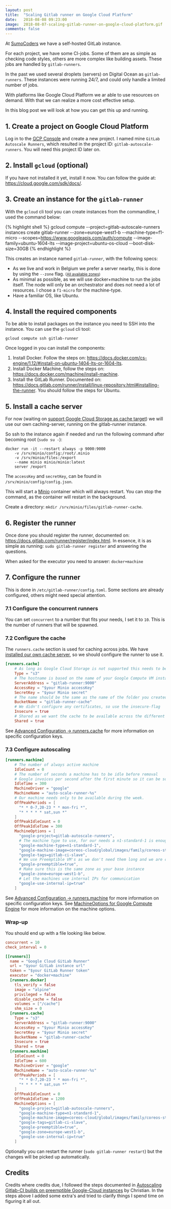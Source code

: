 ```yaml
---
layout: post
title:  "Scaling Gitlab runner on Google Cloud Platform"
date:   2018-08-08 09:23:00
image:  2018-08-07-scaling-gitlab-runner-on-google-cloud-platform.gif
comments: false
---
```

At [SumoCoders](https://sumocoders.be/) we have a self-hosted GitLab instance.

For each project, we have some CI-jobs. Some of them are as simple as checking 
code styles, others are more complex like building assets. These jobs are 
handled by `gitlab-runners`.

In the past we used several droplets (servers) on Digital Ocean as `gitlab-runners`. 
These instances were running 24/7, and could only handle a limited number of 
jobs.

With platforms like Google Cloud Platform we ar able to use resources on demand.
With that we can realize a more cost effective setup.

In this blog post we will look at how you can get this up and running. 

## 1. Create a project on Google Cloud Platform

Log in to the <a href="https://console.cloud.google.com/projectcreate"><abbr title="Google Cloud Platform">GCP</abbr> Console</a> and 
create a new project. I named mine `GitLab Autoscale Runners`, which resulted 
in the project ID: `gitlab-autoscale-runners`. You will need this project ID 
later on.

## 2. Install `gcloud` (optional)

If you have not installed it yet, install it now. You can follow the guide 
at: <https://cloud.google.com/sdk/docs/>.

## 3. Create an instance for the `gitlab-runner`

With the `gcloud` cli tool you can create instances from the commandline, I 
used the command below:

{% highlight shell %}
gcloud compute --project=gitlab-autoscale-runners instances create gitlab-runner
    --zone=europe-west1-b
    --machine-type=f1-micro
    --scopes=https://www.googleapis.com/auth/compute
    --image-family=ubuntu-1604-lts
    --image-project=ubuntu-os-cloud
    --boot-disk-size=30GB
{% endhighlight %}

This creates an instance named `gitlab-runner`, with the following specs:

* As we live and work in Belgium we prefer a server nearby, this is done by using
  the `--zone` flag. <small>([All available zones](https://cloud.google.com/compute/docs/regions-zones/))</small>
* As minimal as possible, as we will use docker+machine to run the jobs itself. 
  The node will only be an orchestrator and does not need  a lot of resources. 
  I chose a `f1-micro` for the machine-type.
* Have a familiar OS, like Ubuntu.

## 4. Install the required components

To be able to install packages on the instance you need to SSH into the instance.
You can use the `gcloud` cli tool:

```shell
gcloud compute ssh gitlab-runner
```

Once logged in you can install the components:

1. Install Docker. Follow the steps on: <https://docs.docker.com/cs-engine/1.12/#install-on-ubuntu-1404-lts-or-1604-lts>.
2. Install Docker Machine, follow the steps on: <https://docs.docker.com/machine/install-machine>.
3. Install the GitLab Runner. Documented on: <https://docs.gitlab.com/runner/install/linux-repository.html#installing-the-runner>. You should follow the steps for Ubuntu.

## 5. Install a cache server

For now (waiting on [support Google Cloud Storage as cache target](https://gitlab.com/gitlab-org/gitlab-runner/issues/1773))
we will use our own caching-server, running on the gitlab-runner instance.

So ssh to the instance again if needed and run the following command after 
becoming root (`sudo su -`):

```shell
docker run -it --restart always -p 9000:9000 
    -v /srv/minio/config:/root/.minio 
    -v /srv/minio/files:/export 
    --name minio minio/minio:latest 
    server /export
```

The `accessKey` and `secretKey`, can be found in `/srv/minio/config/config.json`. 

This will start a [Minio](https://minio.io/) container which will always restart. 
You can stop the command, as the container will restart in the background.

Create a directory: `mkdir /srv/minio/files/gitlab-runner-cache`.

## 6. Register the runner

Once done you should register the runner, documented on: 
<https://docs.gitlab.com/runner/register/index.html>. In essence, it is as
simple as running: `sudo gitlab-runner register` and answering the questions.

When asked for the executor you need to answer: `docker+machine`

## 7. Configure the runner

This is done in `/etc/gitlab-runner/config.toml`. Some sections are already 
configured, others might need special attention.

### 7.1 Configure the concurrent runners

You can set `concurrent` to a number that fits your needs, I set it to `10`. 
This is the number of runners that will be spawned.

### 7.2 Configure the cache

The `runners.cache` section is used for caching across jobs. We have [installed
our own cache server](#5-install-a-cache-server), so we should configure the runner to use it.

```toml
[runners.cache]
    # As long as Google Cloud Storage is not supported this needs to be s3
    Type = "s3"
    # The hostname is based on the name of your Google Compute VM instance
    ServerAddress = "gitlab-runner:9000"
    AccessKey = "$your Minio accessKey"
    SecretKey = "$your Minio secret"
    # The name should be the same as the name of the folder you created in step 5
    BucketName = "gitlab-runner-cache"
    # We didn't configure any certificates, so use the insecure-flag
    Insecure = true
    # Shared as we want the cache to be available across the different runners
    Shared = true
```

See [Advanced Configuration → runners.cache](https://docs.gitlab.com/runner/configuration/advanced-configuration.html#the-runners-cache-section) 
for more information on specific configuration keys.

### 7.3 Configure autoscaling

```toml
[runners.machine]
    # The number of always active machine
    IdleCount = 0
    # The number of seconds a machine has to be idle before removal
    # Google invoices per second after the first minute so it can be something low.
    IdleTime = 300
    MachineDriver = "google"
    MachineName = "auto-scale-runner-%s"
    # Our machine needs only to be available during the week.
    OffPeakPeriods = [
      "* * 0-7,20-23 * * mon-fri *",
      "* * * * * sat,sun *"
    ]
    OffPeakIdleCount = 0
    OffPeakIdleTime = 300
    MachineOptions = [
      "google-project=gitlab-autoscale-runners",
      # The machine type to use, for our needs a n1-standard-1 is enough
      "google-machine-type=n1-standard-1",
      "google-machine-image=coreos-cloud/global/images/family/coreos-stable",
      "google-tags=gitlab-ci-slave",
      # We use Preemptible VM's as we don't need them long and we are cheapo's
      "google-preemptible=true",
      # Make sure this is the same zone as your base instance
      "google-zone=europe-west1-b",
      # Let the machines use internal IPs for communication
      "google-use-internal-ip=true"
    ]
```

See [Advanced Configuration → runners.machine](https://docs.gitlab.com/runner/configuration/advanced-configuration.html#the-runners-machine-section) 
for more information on specific configuration keys. See [MachineOptions for Google Compute Engine](https://docs.docker.com/machine/drivers/gce/#options) 
for more information on the machine options. 


### Wrap-up

You should end up with a file looking like below.

```toml
concurrent = 10
check_interval = 0

[[runners]]
  name = "Google Cloud GitLab Runner"
  url = "$your GitLab instance url"
  token = "$your GitLab Runner token"
  executor = "docker+machine"
  [runners.docker]
    tls_verify = false
    image = "alpine"
    privileged = false
    disable_cache = false
    volumes = ["/cache"]
    shm_size = 0
  [runners.cache]
    Type = "s3"
    ServerAddress = "gitlab-runner:9000"
    AccessKey = "$your Minio accessKey"
    SecretKey = "$your Minio secret"
    BucketName = "gitlab-runner-cache"
    Insecure = true
    Shared = true
  [runners.machine]
    IdleCount = 0
    IdleTime = 600
    MachineDriver = "google"
    MachineName = "auto-scale-runner-%s"
    OffPeakPeriods = [
      "* * 0-7,20-23 * * mon-fri *",
      "* * * * * sat,sun *"
    ]
    OffPeakIdleCount = 0
    OffPeakIdleTime = 1200
    MachineOptions = [
      "google-project=gitlab-autoscale-runners",
      "google-machine-type=n1-standard-1",
      "google-machine-image=coreos-cloud/global/images/family/coreos-stable",
      "google-tags=gitlab-ci-slave",
      "google-preemptible=true",
      "google-zone=europe-west1-b",
      "google-use-internal-ip=true"
    ]
```

Optionally you can restart the runner (`sudo gitlab-runner restart`) but the 
changes will be picked up automatically.


## Credits

Credits where credits due, I followed the steps documented in 
[Autoscaling Gitlab-CI builds on preemptible Google-Cloud instances](https://webnugget.de/autoscaling-gitlab-ci-builds-on-preemptible-google-cloud-instances-2) 
by Christian. In the steps above I added some extra's and tried to clarify 
things I spend time on figuring it all out.
